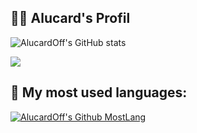 ## 🏴‍☠️ Alucard's Profil
![AlucardOff's GitHub stats](https://github-readme-stats.vercel.app/api?username=AlucardOff&show_icons=true&theme=dark)
<a href="https://github.com/AlucardOff">
 <p align="">
  <img src="https://profile-counter.glitch.me/AlucardOff/count.svg" />
 <p>
</a>

## 🦜 My most used languages:
[![AlucardOff's Github MostLang](https://github-readme-stats.vercel.app/api/top-langs/?username=AlucardOff&layout=compact)](https://github.com/AlucardOff)

